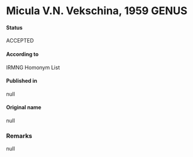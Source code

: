 Micula V.N. Vekschina, 1959 GENUS
=======

#### Status
ACCEPTED

#### According to
IRMNG Homonym List

#### Published in
null

#### Original name
null

### Remarks
null